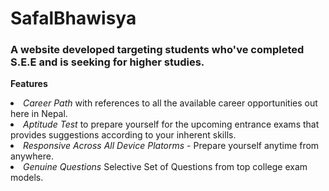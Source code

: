 <h1>SafalBhawisya</h1>

<h3>A website developed targeting students who've completed S.E.E and is seeking for higher studies. </h3>

<b> Features </b>

<li><i>Career Path</i> with references to all the available career opportunities out here in Nepal.</li>
<li><i>Aptitude Test</i> to prepare yourself for the upcoming entrance exams that provides suggestions according to your inherent skills.</li>
<li><i>Responsive Across All Device Platorms</i> - Prepare yourself anytime from anywhere. </li>
<li><i>Genuine Questions</i> Selective Set of Questions from top college exam models.</li>
